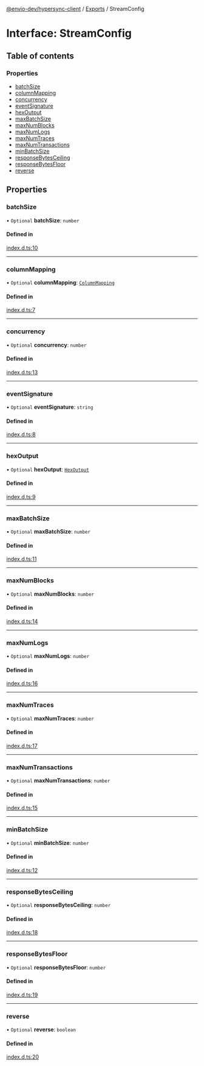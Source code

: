 [@envio-dev/hypersync-client](../README.md) / [Exports](../modules.md) / StreamConfig

# Interface: StreamConfig

## Table of contents

### Properties

- [batchSize](StreamConfig.md#batchsize)
- [columnMapping](StreamConfig.md#columnmapping)
- [concurrency](StreamConfig.md#concurrency)
- [eventSignature](StreamConfig.md#eventsignature)
- [hexOutput](StreamConfig.md#hexoutput)
- [maxBatchSize](StreamConfig.md#maxbatchsize)
- [maxNumBlocks](StreamConfig.md#maxnumblocks)
- [maxNumLogs](StreamConfig.md#maxnumlogs)
- [maxNumTraces](StreamConfig.md#maxnumtraces)
- [maxNumTransactions](StreamConfig.md#maxnumtransactions)
- [minBatchSize](StreamConfig.md#minbatchsize)
- [responseBytesCeiling](StreamConfig.md#responsebytesceiling)
- [responseBytesFloor](StreamConfig.md#responsebytesfloor)
- [reverse](StreamConfig.md#reverse)

## Properties

### batchSize

• `Optional` **batchSize**: `number`

#### Defined in

[index.d.ts:10](https://github.com/Float-Capital/hypersync-client-node/blob/4ee0d9475a267b3a97cbbd6004114b9ba5d98295/index.d.ts#L10)

___

### columnMapping

• `Optional` **columnMapping**: [`ColumnMapping`](ColumnMapping.md)

#### Defined in

[index.d.ts:7](https://github.com/Float-Capital/hypersync-client-node/blob/4ee0d9475a267b3a97cbbd6004114b9ba5d98295/index.d.ts#L7)

___

### concurrency

• `Optional` **concurrency**: `number`

#### Defined in

[index.d.ts:13](https://github.com/Float-Capital/hypersync-client-node/blob/4ee0d9475a267b3a97cbbd6004114b9ba5d98295/index.d.ts#L13)

___

### eventSignature

• `Optional` **eventSignature**: `string`

#### Defined in

[index.d.ts:8](https://github.com/Float-Capital/hypersync-client-node/blob/4ee0d9475a267b3a97cbbd6004114b9ba5d98295/index.d.ts#L8)

___

### hexOutput

• `Optional` **hexOutput**: [`HexOutput`](../enums/HexOutput.md)

#### Defined in

[index.d.ts:9](https://github.com/Float-Capital/hypersync-client-node/blob/4ee0d9475a267b3a97cbbd6004114b9ba5d98295/index.d.ts#L9)

___

### maxBatchSize

• `Optional` **maxBatchSize**: `number`

#### Defined in

[index.d.ts:11](https://github.com/Float-Capital/hypersync-client-node/blob/4ee0d9475a267b3a97cbbd6004114b9ba5d98295/index.d.ts#L11)

___

### maxNumBlocks

• `Optional` **maxNumBlocks**: `number`

#### Defined in

[index.d.ts:14](https://github.com/Float-Capital/hypersync-client-node/blob/4ee0d9475a267b3a97cbbd6004114b9ba5d98295/index.d.ts#L14)

___

### maxNumLogs

• `Optional` **maxNumLogs**: `number`

#### Defined in

[index.d.ts:16](https://github.com/Float-Capital/hypersync-client-node/blob/4ee0d9475a267b3a97cbbd6004114b9ba5d98295/index.d.ts#L16)

___

### maxNumTraces

• `Optional` **maxNumTraces**: `number`

#### Defined in

[index.d.ts:17](https://github.com/Float-Capital/hypersync-client-node/blob/4ee0d9475a267b3a97cbbd6004114b9ba5d98295/index.d.ts#L17)

___

### maxNumTransactions

• `Optional` **maxNumTransactions**: `number`

#### Defined in

[index.d.ts:15](https://github.com/Float-Capital/hypersync-client-node/blob/4ee0d9475a267b3a97cbbd6004114b9ba5d98295/index.d.ts#L15)

___

### minBatchSize

• `Optional` **minBatchSize**: `number`

#### Defined in

[index.d.ts:12](https://github.com/Float-Capital/hypersync-client-node/blob/4ee0d9475a267b3a97cbbd6004114b9ba5d98295/index.d.ts#L12)

___

### responseBytesCeiling

• `Optional` **responseBytesCeiling**: `number`

#### Defined in

[index.d.ts:18](https://github.com/Float-Capital/hypersync-client-node/blob/4ee0d9475a267b3a97cbbd6004114b9ba5d98295/index.d.ts#L18)

___

### responseBytesFloor

• `Optional` **responseBytesFloor**: `number`

#### Defined in

[index.d.ts:19](https://github.com/Float-Capital/hypersync-client-node/blob/4ee0d9475a267b3a97cbbd6004114b9ba5d98295/index.d.ts#L19)

___

### reverse

• `Optional` **reverse**: `boolean`

#### Defined in

[index.d.ts:20](https://github.com/Float-Capital/hypersync-client-node/blob/4ee0d9475a267b3a97cbbd6004114b9ba5d98295/index.d.ts#L20)
